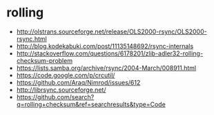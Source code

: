 rolling
=======

 - http://olstrans.sourceforge.net/release/OLS2000-rsync/OLS2000-rsync.html
 - http://blog.kodekabuki.com/post/11135148692/rsync-internals
 - http://stackoverflow.com/questions/6178201/zlib-adler32-rolling-checksum-problem
 - https://lists.samba.org/archive/rsync/2004-March/008911.html
 - https://code.google.com/p/crcutil/
 - https://github.com/Araq/Nimrod/issues/612
 - http://librsync.sourceforge.net/
 - https://github.com/search?q=rolling+checksum&ref=searchresults&type=Code
